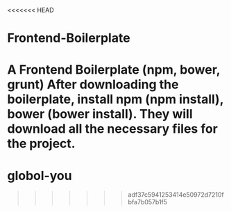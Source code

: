 <<<<<<< HEAD
# Frontend-Boilerplate
A Frontend Boilerplate (npm, bower, grunt)
After downloading the boilerplate, install npm (npm install), bower (bower install). They will download all the necessary files for the project.
=======
# globol-you
>>>>>>> adf37c5941253414e50972d7210fbfa7b057b1f5

